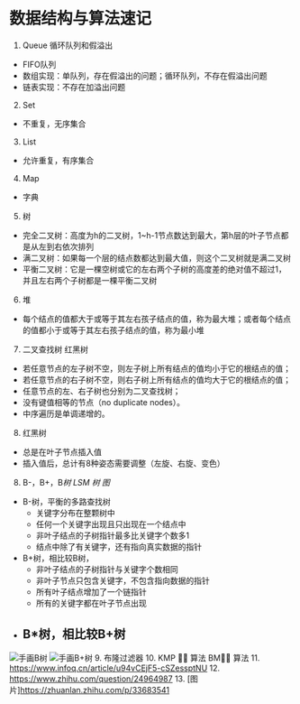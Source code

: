 # 数据结构与算法速记
1. Queue  循环队列和假溢出
- FIFO队列
- 数组实现：单队列，存在假溢出的问题；循环队列，不存在假溢出问题
- 链表实现：不存在加溢出问题
2. Set
- 不重复，无序集合
3. List
- 允许重复，有序集合
4. Map
- 字典
5. 树
- 完全二叉树：高度为h的二叉树，1~h-1节点数达到最大，第h层的叶子节点都是从左到右依次排列
- 满二叉树：如果每一个层的结点数都达到最大值，则这个二叉树就是满二叉树
- 平衡二叉树：它是一棵空树或它的左右两个子树的高度差的绝对值不超过1，并且左右两个子树都是一棵平衡二叉树
6. 堆
- 每个结点的值都大于或等于其左右孩子结点的值，称为最大堆；或者每个结点的值都小于或等于其左右孩子结点的值，称为最小堆
7. 二叉查找树 红黑树
- 若任意节点的左子树不空，则左子树上所有结点的值均小于它的根结点的值；
- 若任意节点的右子树不空，则右子树上所有结点的值均大于它的根结点的值；
- 任意节点的左、右子树也分别为二叉查找树；
- 没有键值相等的节点（no duplicate nodes）。
- 中序遍历是单调递增的。
8. 红黑树
- 总是在叶子节点插入值
- 插入值后，总计有8种姿态需要调整（左旋、右旋、变色）
8. B-，B+，B*树 LSM 树 图*
- B-树，平衡的多路查找树
    - 关键字分布在整颗树中
    - 任何一个关键字出现且只出现在一个结点中
    - 非叶子结点的子树指针最多比关键字个数多1
    - 结点中除了有关键字，还有指向真实数据的指针
- B+树，相比较B树，
    - 非叶子结点的子树指针与关键字个数相同
    - 非叶子节点只包含关键字，不包含指向数据的指针
    - 所有叶子结点增加了一个链指针
    - 所有的关键字都在叶子节点出现
- B*树，相比较B+树
    -
![手画B树](https://terry-picture.oss-cn-qingdao.aliyuncs.com/public/2020-03-23/89639ba505a8413bba391971c82f3df0-6548729D-4AFC-4BD4-8CAE-EDC2A6CD3FAA.jpeg)
![手画B+树](https://terry-picture.oss-cn-qingdao.aliyuncs.com/public/2020-03-23/7a90a6091c7141f2a06d341553556980-E1D6E4DB-FC05-4002-8AC4-429AB970AB47.jpeg)
9. 布隆过滤器
10. KMP 􏸣􏶸 算法 BM􏸣􏶸 算法
11. https://www.infoq.cn/article/u94vCEjF5-cSZessptNU
12. https://www.zhihu.com/question/24964987
13. [图片]https://zhuanlan.zhihu.com/p/33683541
